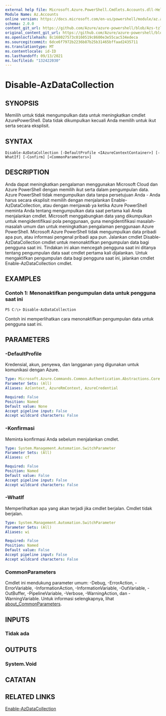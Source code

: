 ```yaml
---
external help file: Microsoft.Azure.PowerShell.Cmdlets.Accounts.dll-Help.xml
Module Name: Az.Accounts
online version: https://docs.microsoft.com/en-us/powershell/module/az.accounts/disable-azdatacollection
schema: 2.0.0
content_git_url: https://github.com/Azure/azure-powershell/blob/Azs-tzl/src/Accounts/Accounts/help/Disable-AzDataCollection.md
original_content_git_url: https://github.com/Azure/azure-powershell/blob/Azs-tzl/src/Accounts/Accounts/help/Disable-AzDataCollection.md
ms.openlocfilehash: 8c168027573c0160519c8600e3e55cac534edeca
ms.sourcegitcommit: 6dce6f7972b2236b87b25b31465bffaad2435711
ms.translationtype: MT
ms.contentlocale: id-ID
ms.lasthandoff: 09/13/2021
ms.locfileid: "132422030"
---
```

# Disable-AzDataCollection

## SYNOPSIS
Memilih untuk tidak mengumpulkan data untuk meningkatkan cmdlet AzurePowerShell. Data tidak dikumpulkan kecuali Anda memilih untuk ikut serta secara eksplisit.

## SYNTAX

```
Disable-AzDataCollection [-DefaultProfile <IAzureContextContainer>] [-WhatIf] [-Confirm] [<CommonParameters>]
```

## DESCRIPTION
Anda dapat meningkatkan pengalaman menggunakan Microsoft Cloud dan Azure PowerShell dengan memilih ikut serta dalam pengumpulan data.
Azure PowerShell tidak mengumpulkan data tanpa persetujuan Anda - Anda harus secara eksplisit memilih dengan menjalankan Enable-AzDataCollection, atau dengan menjawab ya ketika Azure PowerShell meminta Anda tentang mengumpulkan data saat pertama kali Anda menjalankan cmdlet.
Microsoft menggabungkan data yang dikumpulkan untuk mengidentifikasi pola penggunaan, guna mengidentifikasi masalah-masalah umum dan untuk meningkatkan pengalaman penggunaan Azure PowerShell.
Microsoft Azure PowerShell tidak mengumpulkan data pribadi apa pun, atau informasi pengenal pribadi apa pun.
Jalankan cmdlet Disable-AzDataCollection cmdlet untuk menonaktifkan pengumpulan data bagi pengguna saat ini.
Tindakan ini akan mencegah pengguna saat ini ditanya tentang pengumpulan data saat cmdlet pertama kali dijalankan.
Untuk mengaktifkan pengumpulan data bagi pengguna saat ini, jalankan cmdlet Enable-AzDataCollection cmdlet.

## EXAMPLES

### Contoh 1: Menonaktifkan pengumpulan data untuk pengguna saat ini
```
PS C:\> Disable-AzDataCollection
```

Contoh ini memperlihatkan cara menonaktifkan pengumpulan data untuk pengguna saat ini. 

## PARAMETERS

### -DefaultProfile
Kredensial, akun, penyewa, dan langganan yang digunakan untuk komunikasi dengan Azure.

```yaml
Type: Microsoft.Azure.Commands.Common.Authentication.Abstractions.Core.IAzureContextContainer
Parameter Sets: (All)
Aliases: AzContext, AzureRmContext, AzureCredential

Required: False
Position: Named
Default value: None
Accept pipeline input: False
Accept wildcard characters: False
```

### -Konfirmasi
Meminta konfirmasi Anda sebelum menjalankan cmdlet.

```yaml
Type: System.Management.Automation.SwitchParameter
Parameter Sets: (All)
Aliases: cf

Required: False
Position: Named
Default value: False
Accept pipeline input: False
Accept wildcard characters: False
```

### -WhatIf
Memperlihatkan apa yang akan terjadi jika cmdlet berjalan. Cmdlet tidak berjalan.

```yaml
Type: System.Management.Automation.SwitchParameter
Parameter Sets: (All)
Aliases: wi

Required: False
Position: Named
Default value: False
Accept pipeline input: False
Accept wildcard characters: False
```

### CommonParameters
Cmdlet ini mendukung parameter umum: -Debug, -ErrorAction, -ErrorVariable, -InformationAction, -InformationVariable, -OutVariable, -OutBuffer, -PipelineVariable, -Verbose, -WarningAction, dan -WarningVariable. Untuk informasi selengkapnya, lihat [about_CommonParameters](http://go.microsoft.com/fwlink/?LinkID=113216).

## INPUTS

### Tidak ada

## OUTPUTS

### System.Void

## CATATAN

## RELATED LINKS

[Enable-AzDataCollection](./Enable-AzDataCollection.md)


